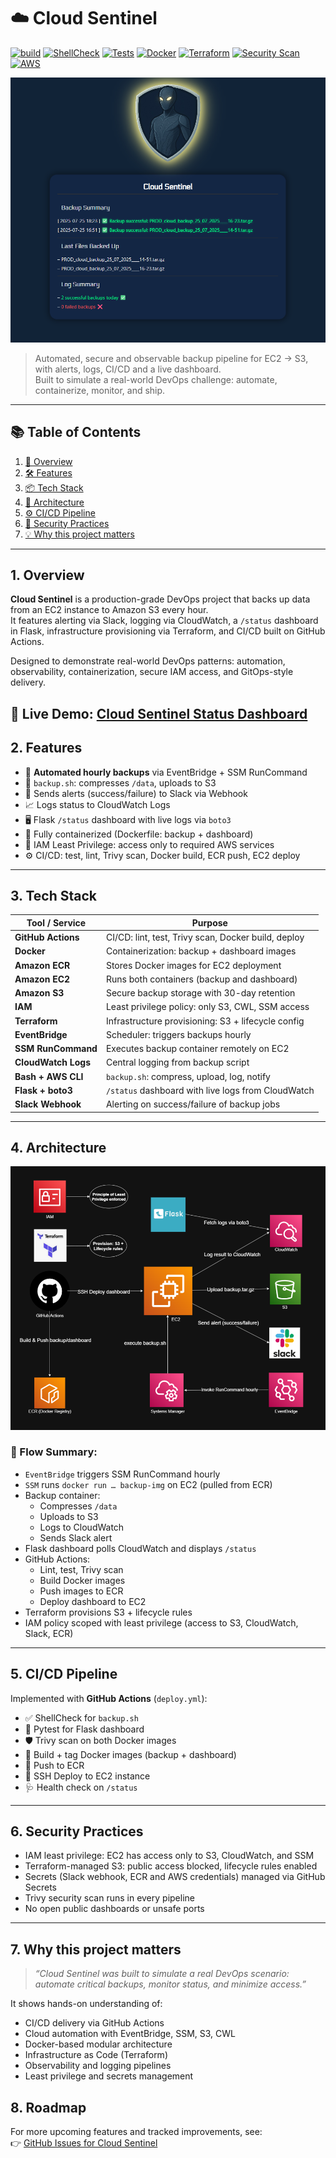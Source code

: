 # ☁️ Cloud Sentinel


[![build](https://github.com/jkot16/cloud-sentinel/actions/workflows/deploy.yml/badge.svg?branch=master)](https://github.com/jkot16/cloud-sentinel/actions/workflows/deploy.yml)
[![ShellCheck](https://img.shields.io/badge/ShellCheck-passing-brightgreen?logo=gnu-bash)](https://www.shellcheck.net/)
[![Tests](https://img.shields.io/badge/Tests-pytest%20passing-blue?logo=pytest)](https://docs.pytest.org/)
[![Docker](https://img.shields.io/badge/containerized-Docker-blue.svg)](https://www.docker.com/)
[![Terraform](https://img.shields.io/badge/infrastructure-Terraform-5F43E9.svg?logo=terraform)](https://www.terraform.io/)
[![Security Scan](https://img.shields.io/badge/security--scan-Trivy-brightgreen.svg)](https://github.com/aquasecurity/trivy)
[![AWS](https://img.shields.io/badge/deployed%20on-AWS-232F3E?logo=amazon-aws)](https://aws.amazon.com/)

![Cloud Sentinel Dashboard](assets/dashboard.png)
> Automated, secure and observable backup pipeline for EC2 → S3, with alerts, logs, CI/CD and a live dashboard.  
> Built to simulate a real-world DevOps challenge: automate, containerize, monitor, and ship.

---

## 📚 Table of Contents

1. [🔎 Overview](#1-overview)  
2. [🛠️ Features](#2-features)  
3. [📦 Tech Stack](#3-tech-stack)  
4. [🧱 Architecture](#4-architecture)  
5. [⚙️ CI/CD Pipeline](#5-cicd-pipeline)  
6. [🔐 Security Practices](#6-security-practices)  
7. [💡 Why this project matters](#7-why-this-project-matters)  

---

## 1. Overview

**Cloud Sentinel** is a production-grade DevOps project that backs up data from an EC2 instance to Amazon S3 every hour.  
It features alerting via Slack, logging via CloudWatch, a `/status` dashboard in Flask, infrastructure provisioning via Terraform, and CI/CD built on GitHub Actions.

Designed to demonstrate real-world DevOps patterns: automation, observability, containerization, secure IAM access, and GitOps-style delivery.

🔗 **Live Demo**: [Cloud Sentinel Status Dashboard](http://52.59.222.52/status)
---

## 2. Features

- 🔁 **Automated hourly backups** via EventBridge + SSM RunCommand  
- 🐚 `backup.sh`: compresses `/data`, uploads to S3  
- 📣 Sends alerts (success/failure) to Slack via Webhook  
- 📈 Logs status to CloudWatch Logs  
- 🖥️ Flask `/status` dashboard with live logs via `boto3`  
- 🐳 Fully containerized (Dockerfile: backup + dashboard)  
- 🔐 IAM Least Privilege: access only to required AWS services  
- ⚙️ CI/CD: test, lint, Trivy scan, Docker build, ECR push, EC2 deploy  

---

## 3. Tech Stack

| Tool / Service       | Purpose                                              |
|----------------------|------------------------------------------------------|
| **GitHub Actions**   | CI/CD: lint, test, Trivy scan, Docker build, deploy |
| **Docker**           | Containerization: backup + dashboard images         |
| **Amazon ECR**       | Stores Docker images for EC2 deployment             |
| **Amazon EC2**       | Runs both containers (backup and dashboard)         |
| **Amazon S3**        | Secure backup storage with 30-day retention         |
| **IAM**              | Least privilege policy: only S3, CWL, SSM access    |
| **Terraform**        | Infrastructure provisioning: S3 + lifecycle config  |
| **EventBridge**      | Scheduler: triggers backups hourly                  |
| **SSM RunCommand**   | Executes backup container remotely on EC2           |
| **CloudWatch Logs**  | Central logging from backup script                  |
| **Bash + AWS CLI**   | `backup.sh`: compress, upload, log, notify          |
| **Flask + boto3**    | `/status` dashboard with live logs from CloudWatch  |
| **Slack Webhook**    | Alerting on success/failure of backup jobs          |

---

## 4. Architecture

![Cloud Sentinel Architecture](assets/architecture.png)

### 🔹 Flow Summary:
- `EventBridge` triggers SSM RunCommand hourly  
- `SSM` runs `docker run … backup-img` on EC2 (pulled from ECR)  
- Backup container:
  - Compresses `/data`
  - Uploads to S3
  - Logs to CloudWatch
  - Sends Slack alert  
- Flask dashboard polls CloudWatch and displays `/status`  
- GitHub Actions:
  - Lint, test, Trivy scan
  - Build Docker images
  - Push images to ECR
  - Deploy dashboard to EC2  
- Terraform provisions S3 + lifecycle rules  
- IAM policy scoped with least privilege (access to S3, CloudWatch, Slack, ECR)

---

## 5. CI/CD Pipeline

Implemented with **GitHub Actions** (`deploy.yml`):

- ✅ ShellCheck for `backup.sh`
- 🧪 Pytest for Flask dashboard
- 🛡 Trivy scan on both Docker images
- 🐳 Build + tag Docker images (backup + dashboard)
- 🚀 Push to ECR
- 🔄 SSH Deploy to EC2 instance
- 🩺 Health check on `/status`

---

## 6. Security Practices

- IAM least privilege: EC2 has access only to S3, CloudWatch, and SSM  
- Terraform-managed S3: public access blocked, lifecycle rules enabled  
- Secrets (Slack webhook, ECR and AWS credentials) managed via GitHub Secrets  
- Trivy security scan runs in every pipeline  
- No open public dashboards or unsafe ports  

---

## 7. Why this project matters

> _“Cloud Sentinel was built to simulate a real DevOps scenario: automate critical backups, monitor status, and minimize access.”_

It shows hands-on understanding of:

- CI/CD delivery via GitHub Actions  
- Cloud automation with EventBridge, SSM, S3, CWL  
- Docker-based modular architecture  
- Infrastructure as Code (Terraform)  
- Observability and logging pipelines  
- Least privilege and secrets management


## 8. Roadmap
For more upcoming features and tracked improvements, see:  
👉 [GitHub Issues for Cloud Sentinel](https://github.com/jkot16/cloud-sentinel/issues)